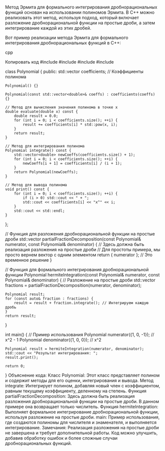 Метод Эрмита для формального интегрирования дробнорациональных функций основан на использовании полиномов Эрмита. В C++ можно реализовать этот метод, используя подход, который включает разложение дробнорациональной функции на простые дроби, а затем интегрирование каждой из этих дробей.

Вот пример реализации метода Эрмита для формального интегрирования дробнорациональных функций в C++:

cpp

Копировать код
#include <iostream>
#include <vector>
#include <cmath>
#include <stdexcept>

class Polynomial {
public:
    std::vector<double> coefficients; // Коэффициенты полинома

    Polynomial() {}

    Polynomial(const std::vector<double>& coeffs) : coefficients(coeffs) {}

    // Метод для вычисления значения полинома в точке x
    double evaluate(double x) const {
        double result = 0.0;
        for (int i = 0; i < coefficients.size(); ++i) {
            result += coefficients[i] * std::pow(x, i);
        }
        return result;
    }

    // Метод для интегрирования полинома
    Polynomial integrate() const {
        std::vector<double> newCoeffs(coefficients.size() + 1);
        for (int i = 0; i < coefficients.size(); ++i) {
            newCoeffs[i + 1] = coefficients[i] / (i + 1);
        }
        return Polynomial(newCoeffs);
    }

    // Метод для вывода полинома
    void print() const {
        for (int i = 0; i < coefficients.size(); ++i) {
            if (i > 0) std::cout << " + ";
            std::cout << coefficients[i] << "x^" << i;
        }
        std::cout << std::endl;
    }
};

// Функция для разложения дробнорациональной функции на простые дроби
std::vector<Polynomial> partialFractionDecomposition(const Polynomial& numerator, const Polynomial& denominator) {
    // Здесь должна быть реализация разложения на простые дроби
    // Для простоты примера, мы просто вернем вектор с одним элементом
    return { numerator }; // Это временное решение
}

// Функция для формального интегрирования дробнорациональной функции
Polynomial hermiteIntegration(const Polynomial& numerator, const Polynomial& denominator) {
    // Разложение на простые дроби
    std::vector<Polynomial> fractions = partialFractionDecomposition(numerator, denominator);
    
    Polynomial result;
    for (const auto& fraction : fractions) {
        result = result + fraction.integrate(); // Интегрируем каждую дробь
    }
    return result;
}

int main() {
    // Пример использования
    Polynomial numerator({1, 0, -1}); // x^2 - 1
    Polynomial denominator({1, 0, 0}); // x^2

    Polynomial result = hermiteIntegration(numerator, denominator);
    std::cout << "Результат интегрирования: ";
    result.print();

    return 0;
}
Объяснение кода:
Класс Polynomial: Этот класс представляет полином и содержит методы для его оценки, интегрирования и вывода.
Метод integrate: Интегрирует полином, добавляя новый член с коэффициентом, равным текущему коэффициенту, деленному на степень.
Функция partialFractionDecomposition: Здесь должна быть реализация разложения дробнорациональной функции на простые дроби. В данном примере она возвращает только числитель.
Функция hermiteIntegration: Выполняет формальное интегрирование дробнорациональной функции, используя разложение на простые дроби.
main: Пример использования, где создаются полиномы для числителя и знаменателя, и выполняется интегрирование.
Замечания:
Реализация разложения на простые дроби не завершена и требует дополнительной работы.
Код можно улучшить, добавив обработку ошибок и более сложные случаи дробнорациональных функций.
